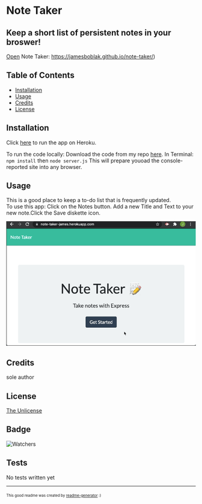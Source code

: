 # Note Taker

## Keep a short list of persistent notes in your broswer!

[Open](https://jamesboblak.github.io/note-taker/) Note Taker:
https://jamesboblak.github.io/note-taker/)

## Table of Contents

* [Installation](#installation)
* [Usage](#usage)
* [Credits](#credits)
* [License](#license)


## Installation

Click [here](https://jamesboblak.github.io/note-taker/) to run the app on Heroku.

To run the code locally:
Download the code from my repo [here](https://github.com/jamesboblak/note-taker).
In Terminal:
<code>npm install</code>
then
<code>node server.js</code>
This will prepare youoad the console-reported site into any browser.  


## Usage 

This is a good place to keep a to-do list that is frequently updated.  
To use this app:
Click on the Notes button.
Add a new Title and Text to your new note.Click the Save diskette icon.

![Note Taker app demo gif](./public/assets/images/note-taker_demo.gif)


## Credits

sole author  


## License

[The Unlicense](https://choosealicense.com/licenses/unlicense/)


## Badge

![Watchers](https://img.shields.io/github/watchers/jamesboblak/note-taker?style=social)


## Tests

No tests written yet

---

<sup><sub> This good readme was created by [readme-generator](https://github.com/jamesboblak/readme-generator) :)</sub></sup>